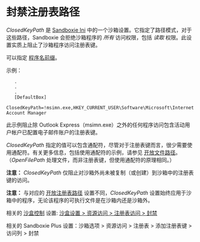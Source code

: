 # 封禁注册表路径

_ClosedKeyPath_ 是 [Sandboxie Ini](SandboxieIni.md) 中的一个沙箱设置。它指定了路径模式，对于这些路径，Sandboxie 会拒绝沙箱程序的 _所有_ 访问权限，包括 _读取_ 权限。此设置实质上阻止了沙箱程序访问注册表键。

可以指定 [程序名前缀](ProgramNamePrefix.md)。

示例：

```
   .
   .
   .
   [DefaultBox]
   ClosedKeyPath=!msimn.exe,HKEY_CURRENT_USER\Software\Microsoft\Internet Account Manager
```

此示例阻止除 Outlook Express（msimn.exe）之外的任何程序访问包含活动用户帐户已配置电子邮件账户的注册表键。

_ClosedKeyPath_ 指定的值可以包含通配符，尽管对于注册表键而言，很少需要使用通配符。有关更多信息，包括使用通配符的示例，请参见 [开放文件路径](OpenFilePath.md)。（_OpenFilePath_ 处理文件，而非注册表键，但使用通配符的原理相同。）

**注意：** _ClosedKeyPath_ 仅阻止对沙箱外尚未被复制（或创建）到沙箱中的注册表键的访问。

**注意：** 与对应的 [开放注册表路径](OpenKeyPath.md) 设置不同，_ClosedKeyPath_ 设置始终应用于沙箱中的程序，无论该程序的可执行文件是在沙箱内还是沙箱外。

相关的 [沙盒控制](SandboxieControl.md) 设置: [沙盒设置 > 资源访问 > 注册表访问 > 封禁](ResourceAccessSettings.md#registry-access--blocked-access)

相关的 Sandboxie Plus 设置：沙箱选项 > 资源访问 > 注册表 > 添加注册表键 > 访问列 > 封禁
